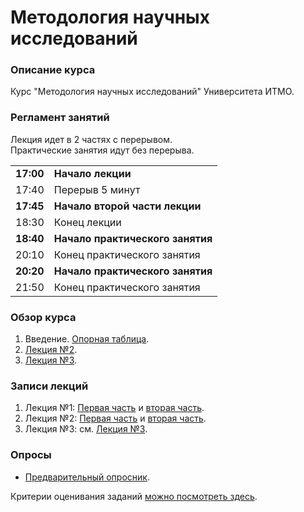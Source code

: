 # Методология научных исследований           
### Описание курса

Курс "Методология научных исследований" Университета ИТМО.


### Регламент занятий

Лекция идет в 2 частях с перерывом.    
Практические занятия идут без перерыва.
           
|||
|---|---|
|**17:00**|**Начало лекции**|      
|17:40|Перерыв 5 минут| 
|**17:45**|**Начало второй части лекции**|      
|18:30|Конец лекции|       
|**18:40**|**Начало практического занятия**|      
|20:10|Конец практического занятия| 
|**20:20**|**Начало практического занятия**|      
|21:50|Конец практического занятия|     
   

### Обзор курса
1. Введение. [Опорная таблица](https://docs.google.com/spreadsheets/d/1esUGNvziQveAX_jJ41M6-TA5O0jOCthemr3i8-suitw/edit#gid=0).     
2. [Лекция №2](https://github.com/iradche/Research-Methodology/blob/main/lectures/Lecture02_ITMO_RM.pdf).    
3. [Лекция №3](https://github.com/iradche/Research-Methodology/blob/main/lectures/lec03.md).   


### Записи лекций
1. Лекция №1: [Первая часть](https://youtu.be/JdJHmXgNrLI) и [вторая часть](https://youtu.be/qmRyiNVfAGg).     
2. Лекция №2: [Первая часть](https://youtu.be/W3VSN_2I5yM) и [вторая часть](https://youtu.be/wgbjLNKvl8o).   
3. Лекция №3: см. [Лекция №3](https://github.com/iradche/Research-Methodology/blob/main/lectures/lec03.md).


### Опросы 
- [Предварительный опросник](https://forms.gle/ss3LEoxCqwi2Sv7h6).         


Критерии оценивания заданий [можно посмотреть здесь](https://docs.google.com/spreadsheets/d/e/2PACX-1vQO3gAIKeZNoPl7xZu9CdR-SFiKAuUEwkP3gUdTw4cjeNAjgtleOFBLFNlUAV5wlu4jkovfBEcEZc80/pubhtml).



